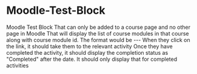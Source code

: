 # Moodle-Test-Block
Moodle Test Block
That can only be added to a course page and no other page in Moodle
That will display the list of course modules in that course along with course module id. The format would be <cmid>-<activity name>-<date of creation in d-M-Y format>-<completion-status>
When they click on the link, it should take them to the relevant activity
Once they have completed the activity, it should display the completion status as "Completed" after the date. It should only display that for completed activities
